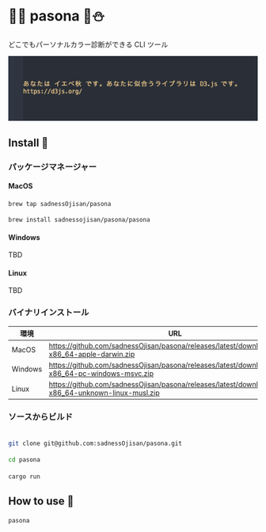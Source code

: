 # 🌸🌞 pasona 🍁⛄️

どこでもパーソナルカラー診断ができる CLI ツール

![診断結果のイメージ図](./images/top.png)

## Install 💽

### パッケージマネージャー

#### MacOS

```
brew tap sadnessOjisan/pasona

brew install sadnessojisan/pasona/pasona
```

#### Windows

TBD

#### Linux

TBD

### バイナリインストール

| 環境    | URL                                                                                                   |
| ------- | ----------------------------------------------------------------------------------------------------- |
| MacOS   | https://github.com/sadnessOjisan/pasona/releases/latest/download/pasona-x86_64-apple-darwin.zip       |
| Windows | https://github.com/sadnessOjisan/pasona/releases/latest/download/pasona-x86_64-pc-windows-msvc.zip    |
| Linux   | https://github.com/sadnessOjisan/pasona/releases/latest/download/pasona-x86_64-unknown-linux-musl.zip |

### ソースからビルド

```sh

git clone git@github.com:sadnessOjisan/pasona.git

cd pasona

cargo run
```

## How to use 📖

```
pasona
```
